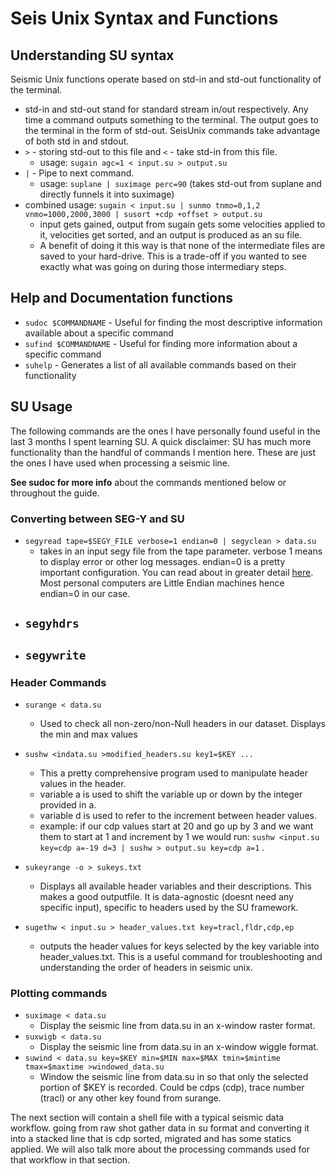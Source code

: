 # Seis Unix Syntax and Functions

## Understanding SU syntax

Seismic Unix functions operate based on std-in and std-out functionality of the terminal. 

- std-in and std-out stand for standard stream in/out respectively. Any time a command outputs something to the terminal. The output goes to the terminal in the form of std-out. SeisUnix commands take advantage of both std in and stdout.
- `>` - storing std-out to this file and `<` - take std-in from this file.
  - usage: `sugain agc=1 < input.su > output.su`
- `|` - Pipe to next command.
  - usage: `suplane | suximage perc=90` (takes std-out from suplane and directly funnels it into suximage)
- combined usage: `sugain < input.su | sunmo tnmo=0,1,2 vnmo=1000,2000,3000 | susort +cdp +offset > output.su`
  - input gets gained, output from sugain gets some velocities applied to it, velocities get sorted, and an output is produced as an su file.
  - A benefit of doing it this way is that none of the intermediate files are saved to your hard-drive. This is a trade-off if you wanted to see exactly what was going on during those intermediary steps.

## Help and Documentation functions

- `sudoc $COMMANDNAME` - Useful for finding the most descriptive information available about a specific command
- `sufind $COMMANDNAME` - Useful for finding more information about a specific command
- `suhelp` - Generates a list of all available commands based on their functionality



## SU Usage

The following commands are the ones I have personally found useful in the last 3 months I spent learning SU. A quick disclaimer: SU has much more functionality than the handful of commands I mention here. These are just the ones I have used when processing a seismic line.

**See sudoc  for more info** about the commands mentioned below or throughout the guide.

### Converting between SEG-Y and SU

- `segyread tape=$SEGY_FILE verbose=1 endian=0 | segyclean > data.su `
  - takes in an input segy file from the tape parameter. verbose 1 means to display error or other log messages. endian=0 is a pretty important configuration. You can read about in greater detail [here](https://chortle.ccsu.edu/AssemblyTutorial/Chapter-15/ass15_3.html). Most personal computers are Little Endian machines hence endian=0 in our case.
- `segyhdrs`
  - 
- `segywrite`
  - 

### Header Commands

- `surange < data.su`  
  - Used to check all non-zero/non-Null headers in our dataset. Displays the min and max values

- `sushw <indata.su >modified_headers.su key1=$KEY ...`  
  - This a pretty comprehensive program used to manipulate header values in the header.
  - variable a is used to shift the variable up or down by the integer provided in a.
  - variable d is used to refer to the increment between header values.
  - example: if our cdp values start at 20 and go up by 3 and we want them to start at 1 and increment by 1 we would run: `sushw <input.su key=cdp a=-19 d=3 | sushw > output.su key=cdp a=1` .
- `sukeyrange -o > sukeys.txt`  
  - Displays all available header variables and their descriptions. This makes a good outputfile. It is data-agnostic (doesnt need any specific input), specific to headers used by the SU framework.
- `sugethw < input.su > header_values.txt key=tracl,fldr,cdp,ep `
  - outputs the header values for keys selected by the key variable into header_values.txt. This is a useful command for troubleshooting and understanding the order of headers in seismic unix.

### Plotting commands

- `suximage < data.su` 
  -  Display the seismic line from data.su in an x-window raster format.
- `suxwigb < data.su` 
  - Display the seismic line from data.su in an x-window wiggle format.
- `suwind < data.su key=$KEY min=$MIN max=$MAX tmin=$mintime tmax=$maxtime >windowed_data.su` 
  -  Window the seismic line from data.su in so that only the selected portion of $KEY is recorded. Could be cdps (cdp), trace number (tracl) or any other key found from surange.

The next section will contain a shell file with a typical seismic data workflow. going from raw shot gather data in su format and converting it into a stacked line that is cdp sorted, migrated and has some statics applied. We will also talk more about the processing commands used for that workflow in that section.